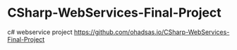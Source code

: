 # CSharp-WebServices-Final-Project
c# webservice project
https://github.com/ohadsas.io/CSharp-WebServices-Final-Project
